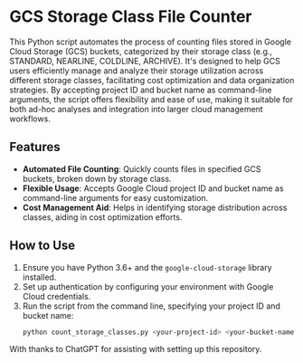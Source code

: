 # GCS Storage Class File Counter

This Python script automates the process of counting files stored in Google Cloud Storage (GCS) buckets, categorized by their storage class (e.g., STANDARD, NEARLINE, COLDLINE, ARCHIVE). It's designed to help GCS users efficiently manage and analyze their storage utilization across different storage classes, facilitating cost optimization and data organization strategies. By accepting project ID and bucket name as command-line arguments, the script offers flexibility and ease of use, making it suitable for both ad-hoc analyses and integration into larger cloud management workflows.

## Features
- **Automated File Counting**: Quickly counts files in specified GCS buckets, broken down by storage class.
- **Flexible Usage**: Accepts Google Cloud project ID and bucket name as command-line arguments for easy customization.
- **Cost Management Aid**: Helps in identifying storage distribution across classes, aiding in cost optimization efforts.

## How to Use
1. Ensure you have Python 3.6+ and the `google-cloud-storage` library installed.
2. Set up authentication by configuring your environment with Google Cloud credentials.
3. Run the script from the command line, specifying your project ID and bucket name:
   ```bash
   python count_storage_classes.py <your-project-id> <your-bucket-name>

With thanks to ChatGPT for assisting with setting up this repository.
